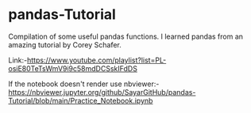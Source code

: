 # pandas-Tutorial
Compilation of some useful pandas functions. I learned pandas from an amazing tutorial by Corey Schafer.

Link:-https://www.youtube.com/playlist?list=PL-osiE80TeTsWmV9i9c58mdDCSskIFdDS

If the notebook doesn't render use nbviewer:-
https://nbviewer.jupyter.org/github/SayarGitHub/pandas-Tutorial/blob/main/Practice_Notebook.ipynb
